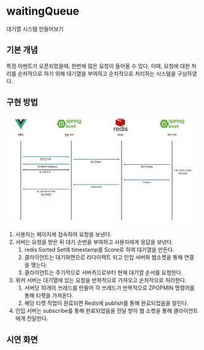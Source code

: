 # waitingQueue

대기열 시스템 만들어보기

## 기본 개념

특정 이벤트가 오픈되었을때, 한번에 많은 요청이 들어올 수 있다.
이때, 요청에 대한 처리를 순차적으로 하기 위해 대기열을 부여하고 순차적으로 처리하는 시스템을 구상하였다.

## 구현 방법

![image1.png](./assets/image1.png)

1. 사용자는 페이지에 접속하여 요청을 보낸다.
2. 서버는 요청을 받은 뒤 대기 순번을 부여하고 사용자에게 응답을 보낸다.
   1. redis Sorted Set에 timestamp를 Score로 하여 대기열을 만든다. 
   2. 클라이언트는 대기화면으로 리다이렉트 되고 인입 서버와 웹소켓을 통해 연결을 맺는다.
   3. 클라이언트는 주기적으로 서버측으로부터 현재 대기열 순서를 요청한다.
3. 워커 서버는 대기열에 있는 요청을 반복적으로 가져오고 순차적으로 처리한다.
   1. 서버당 10개의 쓰레드를 만들어 각 쓰레드가 반복적으로 ZPOPMIN 명령어를 통해 티켓을 가져온다.
   2. 해당 티켓 작업이 완료되면 Redis에 publish를 통해 완료되었음을 알린다.
4. 인입 서버는 subscribe를 통해 완료되었음을 전달 받아 웹 소켓을 통해 클라이언트에게 전달한다.


## 시연 화면
